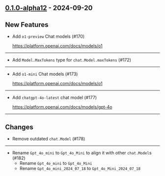 ## [0.1.0-alpha12](https://github.com/kevin-lee/openai4s/issues?q=is%3Aissue+is%3Aclosed+milestone%3Am1+closed%3A2024-08-19..2024-09-19) - 2024-09-20

## New Features

* Add `o1-preview` Chat models (#170)
  
  https://platform.openai.com/docs/models/o1
***

* Add `Model.MaxTokens` type for `chat.Model.maxTokens` (#172)
***

* Add `o1-mini` Chat models (#173)

  https://platform.openai.com/docs/models/o1
***

* Add `chatgpt-4o-latest` chat model (#177)

  https://platform.openai.com/docs/models/gpt-4o
***

## Changes

* Remove outdated `chat.Model` (#178)
***

* Rename `Gpt_4o_mini` to `Gpt_4o_Mini` to align it with other `chat.Model`s (#182)
  * Rename `Gpt_4o_mini` to `Gpt_4o_Mini`
  * Rename `Gpt_4o_mini_2024_07_18` to `Gpt_4o_Mini_2024_07_18`
